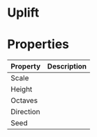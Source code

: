 # Uplift


# Properties


| Property | Description| 
| -------- | -----------|
| Scale |  |
| Height |  |
| Octaves |  |
| Direction |  |
| Seed |  |





